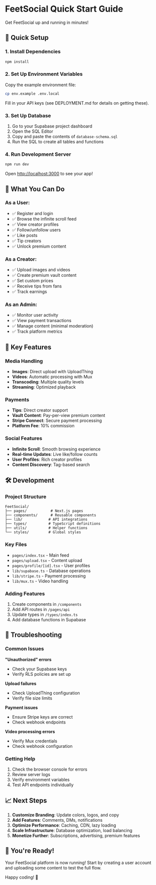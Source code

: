 # FeetSocial Quick Start Guide

Get FeetSocial up and running in minutes!

## 🚀 Quick Setup

### 1. Install Dependencies

```bash
npm install
```

### 2. Set Up Environment Variables

Copy the example environment file:

```bash
cp env.example .env.local
```

Fill in your API keys (see DEPLOYMENT.md for details on getting these).

### 3. Set Up Database

1. Go to your Supabase project dashboard
2. Open the SQL Editor
3. Copy and paste the contents of `database-schema.sql`
4. Run the SQL to create all tables and functions

### 4. Run Development Server

```bash
npm run dev
```

Open [http://localhost:3000](http://localhost:3000) to see your app!

## 🎯 What You Can Do

### As a User:
- ✅ Register and login
- ✅ Browse the infinite scroll feed
- ✅ View creator profiles
- ✅ Follow/unfollow users
- ✅ Like posts
- ✅ Tip creators
- ✅ Unlock premium content

### As a Creator:
- ✅ Upload images and videos
- ✅ Create premium vault content
- ✅ Set custom prices
- ✅ Receive tips from fans
- ✅ Track earnings

### As an Admin:
- ✅ Monitor user activity
- ✅ View payment transactions
- ✅ Manage content (minimal moderation)
- ✅ Track platform metrics

## 🔧 Key Features

### Media Handling
- **Images**: Direct upload with UploadThing
- **Videos**: Automatic processing with Mux
- **Transcoding**: Multiple quality levels
- **Streaming**: Optimized playback

### Payments
- **Tips**: Direct creator support
- **Vault Content**: Pay-per-view premium content
- **Stripe Connect**: Secure payment processing
- **Platform Fee**: 10% commission

### Social Features
- **Infinite Scroll**: Smooth browsing experience
- **Real-time Updates**: Live like/follow counts
- **User Profiles**: Rich creator profiles
- **Content Discovery**: Tag-based search

## 🛠 Development

### Project Structure
```
FeetSocial/
├── pages/           # Next.js pages
├── components/      # Reusable components
├── lib/            # API integrations
├── types/          # TypeScript definitions
├── utils/          # Helper functions
└── styles/         # Global styles
```

### Key Files
- `pages/index.tsx` - Main feed
- `pages/upload.tsx` - Content upload
- `pages/profile/[id].tsx` - User profiles
- `lib/supabase.ts` - Database operations
- `lib/stripe.ts` - Payment processing
- `lib/mux.ts` - Video handling

### Adding Features
1. Create components in `/components`
2. Add API routes in `/pages/api`
3. Update types in `/types/index.ts`
4. Add database functions in Supabase

## 🚨 Troubleshooting

### Common Issues

**"Unauthorized" errors**
- Check your Supabase keys
- Verify RLS policies are set up

**Upload failures**
- Check UploadThing configuration
- Verify file size limits

**Payment issues**
- Ensure Stripe keys are correct
- Check webhook endpoints

**Video processing errors**
- Verify Mux credentials
- Check webhook configuration

### Getting Help

1. Check the browser console for errors
2. Review server logs
3. Verify environment variables
4. Test API endpoints individually

## 📈 Next Steps

1. **Customize Branding**: Update colors, logos, and copy
2. **Add Features**: Comments, DMs, notifications
3. **Optimize Performance**: Caching, CDN, lazy loading
4. **Scale Infrastructure**: Database optimization, load balancing
5. **Monetize Further**: Subscriptions, advertising, premium features

## 🎉 You're Ready!

Your FeetSocial platform is now running! Start by creating a user account and uploading some content to test the full flow.

Happy coding! 🚀

